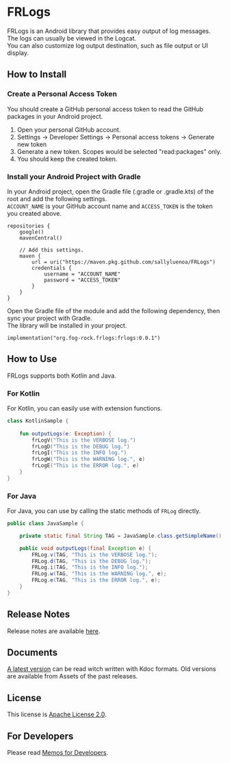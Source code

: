 # FRLogs

FRLogs is an Android library that provides easy output of log messages.  
The logs can usually be viewed in the Logcat.  
You can also customize log output destination, such as file output or UI display.

## How to Install

### Create a Personal Access Token

You should create a GitHub personal access token to read the GitHub packages in your Android project.

1. Open your personal GitHub account.
2. Settings -> Developer Settings -> Personal access tokens -> Generate new token
3. Generate a new token. Scopes would be selected "read:packages" only.
4. You should keep the created token.

### Install your Android Project with Gradle

In your Android project, open the Gradle file (.gradle or .gradle.kts) of the root and add the following settings.  
`ACCOUNT_NAME` is your GitHub account name and `ACCESS_TOKEN` is the token you created above.

```Gradle
repositories {
    google()
    mavenCentral()

    // Add this settings.
    maven {
        url = uri("https://maven.pkg.github.com/sallyluenoa/FRLogs")
        credentials {
            username = "ACCOUNT_NAME"
            password = "ACCESS_TOKEN"
        }
    }
}
```

Open the Gradle file of the module and add the following dependency, then sync your project with Gradle.  
The library will be installed in your project.

```Gradle
implementation("org.fog-rock.frlogs:frlogs:0.0.1")
```

## How to Use

FRLogs supports both Kotlin and Java.

### For Kotlin

For Kotlin, you can easily use with extension functions.

```kotlin
class KotlinSample {
    
    fun outputLogs(e: Exception) {
        frLogV("This is the VERBOSE log.")
        frLogD("This is the DEBUG log.")
        frLogI("This is the INFO log.")
        frLogW("This is the WARNING log.", e)
        frLogE("This is the ERROR log.", e)
    }
}
```

### For Java

For Java, you can use by calling the static methods of `FRLog` directly.

```java
public class JavaSample {

    private static final String TAG = JavaSample.class.getSimpleName();

    public void outputLogs(final Exception e) {
        FRLog.v(TAG, "This is the VERBOSE log.");
        FRLog.d(TAG, "This is the DEBUG log.");
        FRLog.i(TAG, "This is the INFO log.");
        FRLog.w(TAG, "This is the WARNING log.", e);
        FRLog.e(TAG, "This is the ERROR log.", e);
    }
}
```

## Release Notes

Release notes are available [here](./release-notes/README.md).

## Documents

[A latest version](./docs/index.html) can be read witch written with Kdoc formats.
Old versions are available from Assets of the past releases.

## License

This license is [Apache License 2.0](./LICENSE.txt).

## For Developers

Please read [Memos for Developers](./developers.md).
